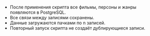 - После применения скрипта все фильмы, персоны и жанры появляются в PostgreSQL.  
- Все связи между записями сохранены. 
- Данные загружаются пачками по n записей.
- Повторный запуск скрипта не создаёт дублирующиеся записи.